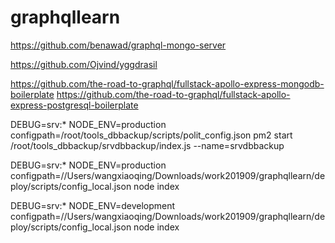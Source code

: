 # graphqllearn
https://github.com/benawad/graphql-mongo-server

https://github.com/Ojvind/yggdrasil

https://github.com/the-road-to-graphql/fullstack-apollo-express-mongodb-boilerplate
https://github.com/the-road-to-graphql/fullstack-apollo-express-postgresql-boilerplate

DEBUG=srv:* NODE_ENV=production configpath=/root/tools_dbbackup/scripts/polit_config.json pm2 start /root/tools_dbbackup/srvdbbackup/index.js --name=srvdbbackup  



DEBUG=srv:* NODE_ENV=production configpath=//Users/wangxiaoqing/Downloads/work201909/graphqllearn/deploy/scripts/config_local.json node index


DEBUG=srv:* NODE_ENV=development configpath=//Users/wangxiaoqing/Downloads/work201909/graphqllearn/deploy/scripts/config_local.json node index